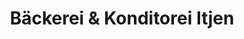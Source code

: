 ---
title: "Bäckerei & Konditorei Itjen"
url: /cuxhaven/baeckerei-und-konditorei-itjen/
shop: Bäckerei
---